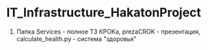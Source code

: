 # IT_Infrastructure_HakatonProject
1. Папка Services - полное ТЗ КРОКа, prezaCROK - презентация, calculate_health.py - система "здоровья"
